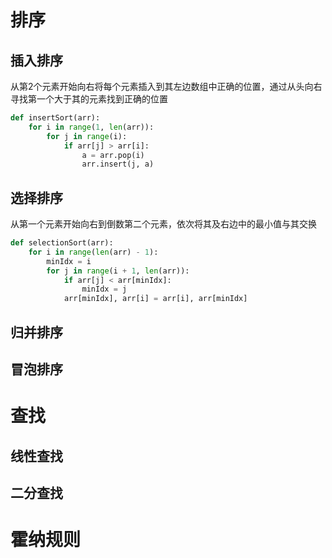 # 排序
## 插入排序
从第2个元素开始向右将每个元素插入到其左边数组中正确的位置，通过从头向右寻找第一个大于其的元素找到正确的位置
```python
def insertSort(arr):
    for i in range(1, len(arr)):
        for j in range(i):
            if arr[j] > arr[i]:
                a = arr.pop(i)
                arr.insert(j, a)
```

## 选择排序
从第一个元素开始向右到倒数第二个元素，依次将其及右边中的最小值与其交换
```python
def selectionSort(arr):
    for i in range(len(arr) - 1):
        minIdx = i
        for j in range(i + 1, len(arr)):
            if arr[j] < arr[minIdx]:
                minIdx = j
            arr[minIdx], arr[i] = arr[i], arr[minIdx]
```

## 归并排序


## 冒泡排序

# 查找
## 线性查找
## 二分查找

# 霍纳规则
